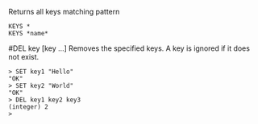 
Returns all keys matching pattern

	KEYS *
	KEYS *name*
	
	
#DEL key [key ...]
Removes the specified keys. A key is ignored if it does not exist.
```
> SET key1 "Hello"
"OK"
> SET key2 "World"
"OK"
> DEL key1 key2 key3
(integer) 2
> 
 ```
    